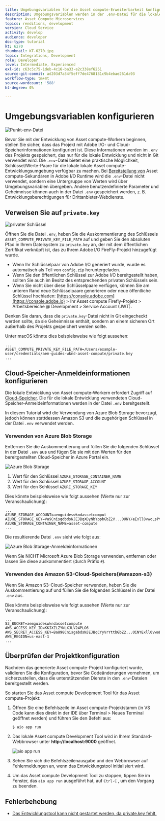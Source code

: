 ```yaml
---
title: Umgebungsvariablen für die Asset compute-Erweiterbarkeit konfigurieren
description: Umgebungsvariablen werden in der .env-Datei für die lokale Entwicklung gepflegt und zur Bereitstellung von Anmeldeinformationen für die Adobe I/O und Cloud-Speicher verwendet, die für die lokale Entwicklung erforderlich sind.
feature: Asset Compute Microservices
topics: renditions, development
version: Cloud Service
activity: develop
audience: developer
doc-type: tutorial
kt: 6270
thumbnail: KT-6270.jpg
topic: Integrations, Development
role: Developer
level: Intermediate, Experienced
exl-id: c63c5c75-1deb-4c16-ba33-e2c338ef6251
source-git-commit: ad203d7a34f5eff7de4768131c9b4ebae261da93
workflow-type: tm+mt
source-wordcount: '588'
ht-degree: 0%

---
```


# Umgebungsvariablen konfigurieren

![Punkt-env-Datei](assets/environment-variables/dot-env-file.png)

Bevor Sie mit der Entwicklung von Asset compute-Workern beginnen, stellen Sie sicher, dass das Projekt mit Adobe I/O- und Cloud-Speicherinformationen konfiguriert ist. Diese Informationen werden im `.env` des Projekts gespeichert, das nur für die lokale Entwicklung und nicht in Git verwendet wird. Die `.env`-Datei bietet eine praktische Möglichkeit, Schlüssel/Werte-Paare für die lokale lokale Asset compute-Entwicklungsumgebung verfügbar zu machen. Bei [Bereitstellung von](../deploy/runtime.md) Asset compute-Sekundären in Adobe I/O Runtime wird die `.env`-Datei nicht verwendet, sondern eine Untergruppe von Werten wird über Umgebungsvariablen übergeben. Andere benutzerdefinierte Parameter und Geheimnisse können auch in der Datei `.env` gespeichert werden, z. B. Entwicklungsberechtigungen für Drittanbieter-Webdienste.

## Verweisen Sie auf `private.key`

![privater Schlüssel](assets/environment-variables/private-key.png)

Öffnen Sie die Datei `.env`, heben Sie die Auskommentierung des Schlüssels `ASSET_COMPUTE_PRIVATE_KEY_FILE_PATH` auf und geben Sie den absoluten Pfad in Ihrem Dateisystem zu `private.key` an, der mit dem öffentlichen Zertifikat verknüpft ist, das zu Ihrem Adobe I/O FireFly-Projekt hinzugefügt wurde.

+ Wenn Ihr Schlüsselpaar von Adobe I/O generiert wurde, wurde es automatisch als Teil von `config.zip` heruntergeladen.
+ Wenn Sie den öffentlichen Schlüssel zur Adobe I/O bereitgestellt haben, sollten Sie auch im Besitz des entsprechenden privaten Schlüssels sein.
+ Wenn Sie nicht über diese Schlüsselpaare verfügen, können Sie am unteren Rand neue Schlüsselpaare generieren oder neue öffentliche Schlüssel hochladen:
   [https://console.adobe.com](https://console.adobe.io) > Ihr Asset compute Firefly-Projekt > Arbeitsbereiche @ Development > Service Account (JWT).

Denken Sie daran, dass die `private.key`-Datei nicht in Git eingecheckt werden sollte, da sie Geheimnisse enthält, sondern an einem sicheren Ort außerhalb des Projekts gespeichert werden sollte.

Unter macOS könnte dies beispielsweise wie folgt aussehen:

```
...
ASSET_COMPUTE_PRIVATE_KEY_FILE_PATH=/Users/example-user/credentials/aem-guides-wknd-asset-compute/private.key
...
```

## Cloud-Speicher-Anmeldeinformationen konfigurieren

Die lokale Entwicklung von Asset compute-Workern erfordert Zugriff auf [Cloud-Speicher](../set-up/accounts-and-services.md#cloud-storage). Die für die lokale Entwicklung verwendeten Cloud-Speicher-Anmeldeinformationen werden in der Datei `.env` bereitgestellt.

In diesem Tutorial wird die Verwendung von Azure Blob Storage bevorzugt, jedoch können stattdessen Amazon S3 und die zugehörigen Schlüssel in der Datei `.env` verwendet werden.

### Verwenden von Azure Blob Storage

Entfernen Sie die Auskommentierung und füllen Sie die folgenden Schlüssel in der Datei `.env` aus und fügen Sie sie mit den Werten für den bereitgestellten Cloud-Speicher in Azure Portal ein.

![Azure Blob Storage](./assets/environment-variables/azure-portal-credentials.png)

1. Wert für den Schlüssel `AZURE_STORAGE_CONTAINER_NAME`
1. Wert für den Schlüssel `AZURE_STORAGE_ACCOUNT`
1. Wert für den Schlüssel `AZURE_STORAGE_KEY`

Dies könnte beispielsweise wie folgt aussehen (Werte nur zur Veranschaulichung):

```
...
AZURE_STORAGE_ACCOUNT=aemguideswkndassetcomput
AZURE_STORAGE_KEY=Va9CnisgdbdsNJEJBqXDyNbYppbGbZ2V...OUNY/eExll0vwoLsPt/OvbM+B7pkUdpEe7zJhg==
AZURE_STORAGE_CONTAINER_NAME=asset-compute
...
```

Die resultierende Datei `.env` sieht wie folgt aus:

![Azure Blob Storage-Anmeldeinformationen](assets/environment-variables/cloud-storage-credentials.png)

Wenn Sie NICHT Microsoft Azure Blob Storage verwenden, entfernen oder lassen Sie diese auskommentiert (durch Präfix `#`).

### Verwenden des Amazon S3-Cloud-Speichers{#amazon-s3}

Wenn Sie Amazon S3-Cloud-Speicher verwenden, heben Sie die Auskommentierung auf und füllen Sie die folgenden Schlüssel in der Datei `.env` aus.

Dies könnte beispielsweise wie folgt aussehen (Werte nur zur Veranschaulichung):

```
...
S3_BUCKET=aemguideswkndassetcompute
AWS_ACCESS_KEY_ID=KKIXZLZYNLXJLV24PLO6
AWS_SECRET_ACCESS_KEY=Ba898CnisgabdsNJEJBqCYyVrYttbGbZ2...OiNYExll0vwoLsPtOv
AWS_REGION=us-east-1
...
```

## Überprüfen der Projektkonfiguration

Nachdem das generierte Asset compute-Projekt konfiguriert wurde, validieren Sie die Konfiguration, bevor Sie Codeänderungen vornehmen, um sicherzustellen, dass die unterstützenden Dienste in den `.env`-Dateien bereitgestellt werden.

So starten Sie das Asset compute Development Tool für das Asset compute-Projekt:

1. Öffnen Sie eine Befehlszeile im Asset compute-Projektstamm (in VS Code kann dies direkt in der IDE über Terminal > Neues Terminal geöffnet werden) und führen Sie den Befehl aus:

   ```
   $ aio app run
   ```

1. Das lokale Asset compute Development Tool wird in Ihrem Standard-Webbrowser unter __http://localhost:9000__ geöffnet.

   ![aio app run](assets/environment-variables/aio-app-run.png)

1. Sehen Sie sich die Befehlszeilenausgabe und den Webbrowser auf Fehlermeldungen an, wenn das Entwicklungstool initialisiert wird.
1. Um das Asset compute Development Tool zu stoppen, tippen Sie im Fenster, das `aio app run` ausgeführt hat, auf `Ctrl-C` , um den Vorgang zu beenden.

## Fehlerbehebung

+ [Das Entwicklungstool kann nicht gestartet werden, da private.key fehlt.](../troubleshooting.md#missing-private-key)
